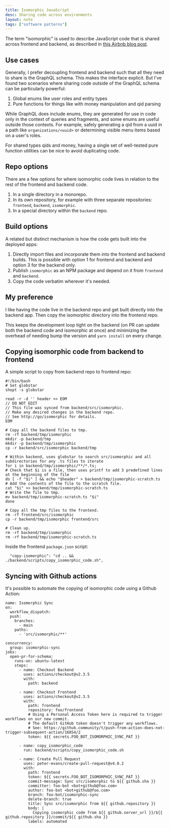 ```yaml
---
title: Isomorphic JavaScript
desc: Sharing code across environments
layout: note
tags: ["software patterns"]
---
```


The term "isomorphic" is used to describe JavaScript code that is shared across frontend and backend, as described in [this Airbnb blog post](https://medium.com/airbnb-engineering/isomorphic-javascript-the-future-of-web-apps-10882b7a2ebc).

## Use cases

Generally, I prefer decoupling frontend and backend such that all they need to share is the GraphQL schema. This makes the interface explicit. But I've found two scenarios where sharing code outside of the GraphQL schema can be particularly powerful:

1. Global enums like user roles and entity types
2. Pure functions for things like with money manipulation and qid parsing

While GraphQL does include enums, they are generated for use in code only in the context of queries and fragments, and some enums are useful outside those contexts. For example, safely generating a qid from a uuid in a path like `organizations/<uuid>` or determining visible menu items based on a user's roles.

For shared types qids and money, having a single set of well-tested pure function utilities can be nice to avoid duplicating code.

## Repo options

There are a few options for where isomorphic code lives in relation to the rest of the frontend and backend code.

1. In a single directory in a monorepo.
2. In its own repository, for example with three separate repositories: `frontend`, `backend`, `isomorphic`.
3. In a special directory within the `backend` repo.

## Build options

A related but distinct mechanism is how the code gets built into the deployed apps:

1. Directly import files and incorporate them into the frontend and backend builds. This is possible with option 1 for frontend and backend and option 3 for the backend only.
2. Publish `isomorphic` as an NPM package and depend on it from `frontend` and `backend`.
3. Copy the code verbatim wherever it's needed.

## My preference

I like having the code live in the backend repo and get built directly into the backend app. Then copy the isomorphic directory into the frontend repo.

This keeps the development loop tight on the backend (on PR can update both the backend code and isomorphic at once) and minimizing the overhead of needing bump the version and `yarn install` on every change.

## Copying isomorphic code from backend to frontend

A simple script to copy from backend repo to frontend repo:

```
#!/bin/bash
# Set globstar
shopt -s globstar

read -r -d '' header << EOM
// DO NOT EDIT
// This file was synced from backend/src/isomorphic.
// Make any desired changes in the backend repo.
// See http://go/isomorphic for details.
EOM

# Copy all the backend files to tmp.
rm -rf backend/tmp/isomorphic
mkdir -p backend/tmp
mkdir -p backend/tmp/isomorphic
cp -r backend/src/isomorphic backend/tmp

# Within backend, uses globstar to search src/isomorphic and all subdirectories for any .ts files to iterate
for i in backend/tmp/isomorphic/**/*.ts;
# Check that $i is a file, then uses printf to add 3 predefined lines at the beginning of the file
do [ -f "$i" ] && echo "$header" > backend/tmp/isomorphic-scratch.ts
# Add the contents of the file to the scratch file.
cat "$i" >> backend/tmp/isomorphic-scratch.ts
# Write the file to tmp.
mv backend/tmp/isomorphic-scratch.ts "$i"
done

# Copy all the tmp files to the frontend.
rm -rf frontend/src/isomorphic
cp -r backend/tmp/isomorphic frontend/src

# Clean up.
rm -rf backend/tmp/isomorphic
rm -rf backend/tmp/isomorphic-scratch.ts
```

Inside the frontend `package.json` script:

```
  "copy-isomorphic": "cd .. && ./backend/scripts/copy_isomorphic_code.sh",
```

## Syncing with Github actions

It's possible to automate the copying of isomorphic code using a Github Action:

```
name: Isomorphic Sync
on:
  workflow_dispatch:
  push:
    branches:
      - main
    paths:
      - 'src/isomorphic/**'

concurrency:
  group: isomorphic-sync
jobs:
  open-pr-for-schema:
    runs-on: ubuntu-latest
    steps:
      - name: Checkout Backend
        uses: actions/checkout@v2.3.5
        with:
          path: backend

      - name: Checkout Frontend
        uses: actions/checkout@v2.3.5
        with:
          path: frontend
          repository: foo/frontend
          # Using a Personal Access Token here is required to trigger workflows on our new commit.
          # The default GitHub token doesn't trigger any workflows.
          # See: https://github.community/t/push-from-action-does-not-trigger-subsequent-action/16854/2
          token: ${{ secrets.FOO_BOT_ISOMORPHIC_SYNC_PAT }}

      - name: copy_isomorphic_code
        run: backend/scripts/copy_isomorphic_code.sh

      - name: Create Pull Request
        uses: peter-evans/create-pull-request@v4.0.2
        with:
          path: frontend
          token: ${{ secrets.FOO_BOT_ISOMORPHIC_SYNC_PAT }}
          commit-message: Sync src/isomorphic to ${{ github.sha }}
          committer: foo-bot <bot+github@foo.com>
          author: foo-bot <bot+github@foo.com>
          branch: foo-bot/isomorphic-sync
          delete-branch: true
          title: Sync src/isomorphic from ${{ github.repository }}
          body: |
            Copying isomorphic code from ${{ github.server_url }}/${{ github.repository }}/commit/${{ github.sha }}
          labels: automated
```
